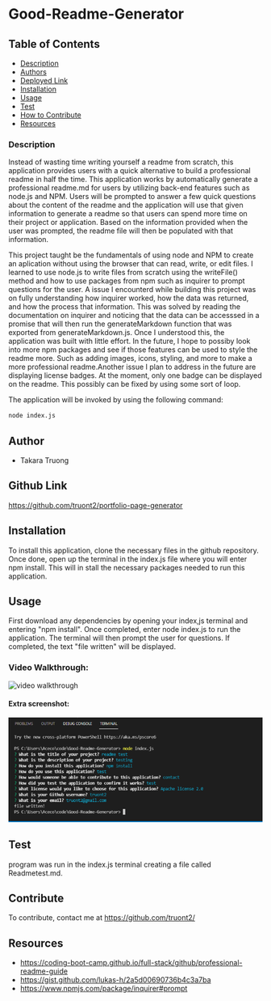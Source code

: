 # Good-Readme-Generator

## Table of Contents
- [Description](#description)
- [Authors](#authors)
- [Deployed Link](#deployed-Link)
- [Installation](#installation)
- [Usage](#usage)
- [Test](#test)
- [How to Contribute](#contribute)
- [Resources](#resources)

### Description

Instead of wasting time writing yourself a readme from scratch, this application provides users with a quick alternative to build a professional readme in half the time. This application works by automatically generate a professional readme.md for users by utilizing back-end features such as node.js and NPM. Users will be prompted to answer a few quick questions about the content of the readme and the application will use that given information to generate a readme so that users can spend more time on their project or application. Based on the information provided when the user was prompted, the readme file will then be populated with that information. 

This project taught be the fundamentals of using node and NPM to create an aplication without using the browser that can read, write, or edit files. I learned to use node.js to write files from scratch using the writeFile() method and how to use packages from npm such as inquirer to prompt questions for the user. A issue I encounterd while building this project was on fully understanding how inquirer worked, how the data was returned, and how the process that information. This was solved by reading the documentation on inquirer and noticing that the data can be accesssed in a promise that will then run the generateMarkdown function that was exported from generateMarkdown.js. Once I understood this, the application was built with little effort. In the future, I hope to possiby look into more npm packages and see if those features can be used to style the readme more. Such as adding images, icons, styling, and more to make a more professional readme.Another issue I plan to address in the future are displaying license badges. At the moment, only one badge can be displayed on the readme. This possibly can be fixed by using some sort of loop. 

The application will be invoked by using the following command:

```bash
node index.js
```

## Author 
- Takara Truong

## Github Link

https://github.com/truont2/portfolio-page-generator

## Installation

To install this application, clone the necessary files in the github repository. Once done, open up the terminal in the index.js file where you will enter npm install. This will in stall the necessary packages needed to run this application. 

## Usage

First download any dependencies by opening your index,js terminal and entering "npm install". Once completed, enter node index.js to run the application. The terminal will then prompt the user for questions. If completed, the text "file written" will be displayed.

### Video Walkthrough: 

![video walkthrough](./assets/walkthrough.gif)

#### Extra screenshot:
![screenshot](./assets/terminal.PNG)

## Test 

program was run in the index.js terminal creating a file called Readmetest.md.

## Contribute

To contribute, contact me at https://github.com/truont2/

## Resources 

* https://coding-boot-camp.github.io/full-stack/github/professional-readme-guide 
* https://gist.github.com/lukas-h/2a5d00690736b4c3a7ba 
* https://www.npmjs.com/package/inquirer#prompt 
